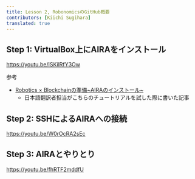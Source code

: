 ```yaml
---
title: Lesson 2, RobonomicsのGitHub概要
contributors: [Kiichi Sugihara]
translated: true
---
```


## Step 1: VirtualBox上にAIRAをインストール

https://youtu.be/ISKilRfY3Ow

参考
- [Robotics × Blockchainの準備~AIRAのインストール~](https://zenn.dev/kii/articles/aira-install)
  - 日本語翻訳者担当がこちらのチュートリアルを試した際に書いた記事
## Step 2: SSHによるAIRAへの接続

https://youtu.be/W0rOcRA2sEc

## Step 3: AIRAとやりとり

https://youtu.be/fhRTF2mddfU
